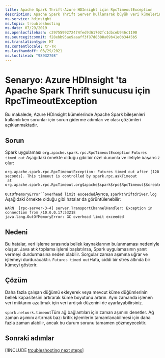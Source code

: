 ```yaml
---
title: Apache Spark Thrift-Azure HDInsight için RpcTimeoutException
description: Apache Spark Thrift Server kullanarak büyük veri kümelerini işlerken 502 hata görürsünüz
ms.service: hdinsight
ms.topic: troubleshooting
ms.date: 07/29/2019
ms.openlocfilehash: c2975599272474fed9d61702fc1dbceb946c1190
ms.sourcegitcommit: f28ebb95ae9aaaff3f87d8388a09b41e0b3445b5
ms.translationtype: MT
ms.contentlocale: tr-TR
ms.lasthandoff: 03/29/2021
ms.locfileid: "98932708"
---
```

# <a name="scenario-rpctimeoutexception-for-apache-spark-thrift-server-in-azure-hdinsight"></a>Senaryo: Azure HDInsight 'ta Apache Spark Thrift sunucusu için RpcTimeoutException

Bu makalede, Azure HDInsight kümelerinde Apache Spark bileşenleri kullanılırken sorunlar için sorun giderme adımları ve olası çözümleri açıklanmaktadır.

## <a name="issue"></a>Sorun

Spark uygulaması `org.apache.spark.rpc.RpcTimeoutException` `Futures timed out` Aşağıdaki örnekte olduğu gibi bir özel durumla ve iletiyle başarısız olur:

```
org.apache.spark.rpc.RpcTimeoutException: Futures timed out after [120 seconds]. This timeout is controlled by spark.rpc.askTimeout
 at org.apache.spark.rpc.RpcTimeout.org$apache$spark$rpc$RpcTimeout$$createRpcTimeoutException(RpcTimeout.scala:48)
```

`OutOfMemoryError``overhead limit exceeded`Ayrıca, `sparkthriftdriver.log` Aşağıdaki örnekte olduğu gibi hatalar da görüntülenebilir:

```
WARN  [rpc-server-3-4] server.TransportChannelHandler: Exception in connection from /10.0.0.17:53218
java.lang.OutOfMemoryError: GC overhead limit exceeded
```

## <a name="cause"></a>Nedeni

Bu hatalar, veri işleme sırasında bellek kaynaklarının bulunmaması nedeniyle oluşur. Java atık toplama işlemi başlatılırsa, Spark uygulamasının yanıt vermeyi durdurmasına neden olabilir. Sorgular zaman aşımına uğrar ve işlemeyi durduracaktır. `Futures timed out`Hata, ciddi bir stres altında bir kümeyi gösterir.

## <a name="resolution"></a>Çözüm

Daha fazla çalışan düğümü ekleyerek veya mevcut küme düğümlerinin bellek kapasitesini artırarak küme boyutunu artırın. Aynı zamanda işlenen veri miktarını azaltmak için veri ardışık düzenini de ayarlayabilirsiniz.

`spark.network.timeout`Tüm ağ bağlantıları için zaman aşımını denetler. Ağ zaman aşımını artırmak bazı kritik işlemlerin tamamlanabilmesi için daha fazla zaman alabilir, ancak bu durum sorunu tamamen çözmeyecektir.

## <a name="next-steps"></a>Sonraki adımlar

[!INCLUDE [troubleshooting next steps](../../../includes/hdinsight-troubleshooting-next-steps.md)]